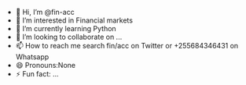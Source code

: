 - 👋 Hi, I’m @fin-acc
- 👀 I’m interested in Financial markets
- 🌱 I’m currently learning Python
- 💞️ I’m looking to collaborate on ...
- 📫 How to reach me search fin/acc on Twitter or +255684346431 on Whatsapp
- 😄 Pronouns:None
- ⚡ Fun fact: ...

<!---
fin-acc/fin-acc is a ✨ special ✨ repository because its `README.md` (this file) appears on your GitHub profile.
You can click the Preview link to take a look at your changes.
--->
